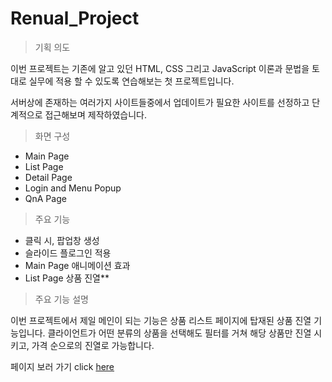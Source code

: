 # Renual_Project

> 기획 의도


이번 프로젝트는 기존에 알고 있던 HTML, CSS 그리고 JavaScript 이론과 문법을 토대로 실무에 적용 할 수 있도록 연습해보는 첫 프로젝트입니다. 

서버상에 존재하는 여러가지 사이트들중에서 업데이트가 필요한 사이트를 선정하고 단계적으로 접근해보며 제작하였습니다.

> 화면 구성
* Main Page
* List Page
* Detail Page
* Login and Menu Popup
* QnA Page

>주요 기능
* 클릭 시, 팝업창 생성
* 슬라이드 플로그인 적용
* Main Page 애니메이션 효과
* List Page 상품 진열**


> 주요 기능 설명

이번 프로젝트에서 제일 메인이 되는 기능은 상품 리스트 페이지에 탑재된 상품 진열 기능입니다. 
클라이언트가 어떤 분류의 상품을 선택해도 필터를 거쳐 해당 상품만 진열 시키고, 가격 순으로의 진열로 가능합니다. 


페이지 보러 가기 click [here](https://dlsdk0601.github.io/renualProject_jQuery/)

